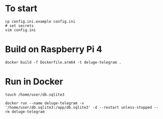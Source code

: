 # To start 
```
cp config.ini.example config.ini
# set secrets
vim config.ini
```
# Build on Raspberry Pi 4
`docker build -f Dockerfile.arm64 -t deluge-telegram .`

# Run in Docker
`touch /home/user/db.sqlite3`

`docker run --name deluge-telegram -v '/home/user/db.sqlite3:/app/db.sqlite3' -d --restart unless-stopped --rm deluge-telegram`